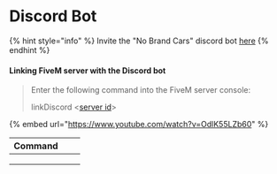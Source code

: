 # Discord Bot

{% hint style="info" %}
Invite the "No Brand Cars" discord bot [here](https://discord.com/oauth2/authorize?client\_id=1095466017087574056\&scope=bot%20applications.commands%20guilds\&permissions=139586938952)
{% endhint %}

#### Linking FiveM server with the Discord bot

> Enter the following command into the FiveM server console:
>
> linkDiscord <[server id](https://support.discord.com/hc/en-us/articles/206346498-Where-can-I-find-my-User-Server-Message-ID)>

{% embed url="https://www.youtube.com/watch?v=OdlK55LZb60" %}

| Command |   |   |
| ------- | - | - |
|         |   |   |
|         |   |   |
|         |   |   |
